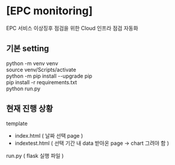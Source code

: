 # [EPC monitoring]
EPC 서비스 이상징후 점검을 위한 Cloud 인프라 점검 자동화

## 기본 setting 


python -m venv venv  
source venv/Scripts/activate  
python -m pip install --upgrade pip  
pip install -r requirements.txt  
python run.py  

## 현재 진행 상황 

template 
- index.html ( 날짜 선택 page ) 
- indextest.html ( 선택 기간 내 data 받아온 page -> chart 그려야 함 ) 

run.py  ( flask 실행 파일 )  
